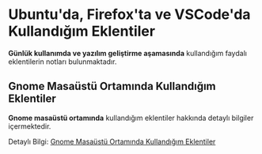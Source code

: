 # Ubuntu'da, Firefox'ta ve VSCode'da Kullandığım Eklentiler
**Günlük kullanımda ve yazılım geliştirme aşamasında** kullandığım faydalı eklentilerin notları bulunmaktadır.

## Gnome Masaüstü Ortamında Kullandığım Eklentiler
**Gnome masaüstü ortamında** kullandığım eklentiler hakkında detaylı bilgiler içermektedir.
 
Detaylı Bilgi: [Gnome Masaüstü Ortamında Kullandığım Eklentiler](https://github.com/kaankaltakkiran/Linux_notlarim/blob/main/faydal%C4%B1_eklentiler/gnome_shell_extensions.md)